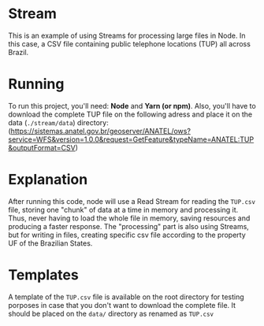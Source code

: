 # Stream

This is an example of using Streams for processing large files in Node. In this case, a CSV file containing public telephone locations (TUP) all across Brazil.

# Running

To run this project, you'll need:
**Node** and **Yarn (or npm)**.
Also, you'll have to download the complete TUP file on the following adress and place it on the data (`./stream/data`) directory:
(https://sistemas.anatel.gov.br/geoserver/ANATEL/ows?service=WFS&version=1.0.0&request=GetFeature&typeName=ANATEL:TUP&outputFormat=CSV)

# Explanation

After running this code, node will use a Read Stream for reading the `TUP.csv` file, storing one "chunk" of data at a time in memory and processing it. Thus, never having to load the whole file in memory, saving resources and producing a faster response. The "processing" part is also using Streams, but for writing in files, creating specific csv file according to the property UF of the Brazilian States.

# Templates

A template of the `TUP.csv` file is available on the root directory for testing porposes in case that you don't want to download the complete file. It should be placed on the `data/` directory as renamed as `TUP.csv`
